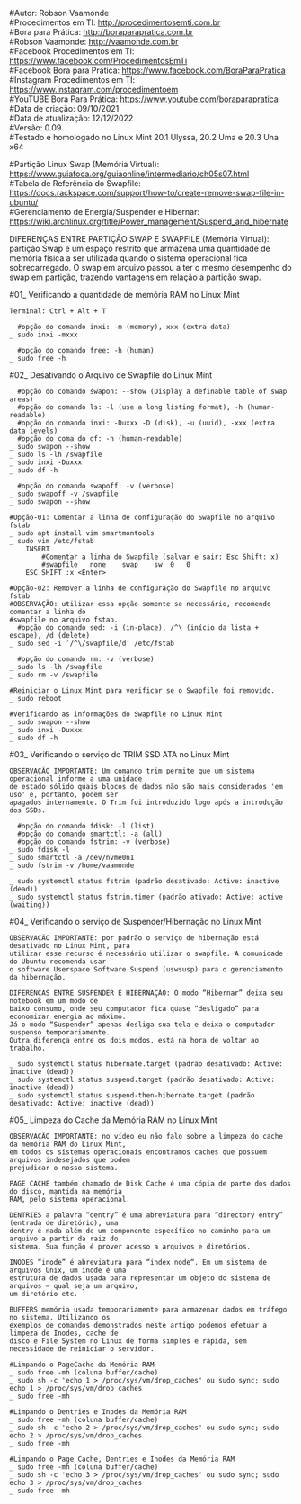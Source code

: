 #Autor: Robson Vaamonde<br>
#Procedimentos em TI: http://procedimentosemti.com.br<br>
#Bora para Prática: http://boraparapratica.com.br<br>
#Robson Vaamonde: http://vaamonde.com.br<br>
#Facebook Procedimentos em TI: https://www.facebook.com/ProcedimentosEmTi<br>
#Facebook Bora para Prática: https://www.facebook.com/BoraParaPratica<br>
#Instagram Procedimentos em TI: https://www.instagram.com/procedimentoem<br>
#YouTUBE Bora Para Prática: https://www.youtube.com/boraparapratica<br>
#Data de criação: 09/10/2021<br>
#Data de atualização: 12/12/2022<br>
#Versão: 0.09<br>
#Testado e homologado no Linux Mint 20.1 Ulyssa, 20.2 Uma e 20.3 Una x64

#Partição Linux Swap (Memória Virtual): https://www.guiafoca.org/guiaonline/intermediario/ch05s07.html<br>
#Tabela de Referência do Swapfile: https://docs.rackspace.com/support/how-to/create-remove-swap-file-in-ubuntu/<br>
#Gerenciamento de Energia/Suspender e Hibernar: https://wiki.archlinux.org/title/Power_management/Suspend_and_hibernate

DIFERENÇAS ENTRE PARTIÇÃO SWAP E SWAPFILE (Memória Virtual): partição Swap é um espaço restrito 
que armazena uma quantidade de memória física a ser utilizada quando o sistema operacional fica 
sobrecarregado. O swap em arquivo passou a ter o mesmo desempenho do swap em partição, trazendo
vantagens em relação a partição swap.

#01_ Verificando a quantidade de memória RAM no Linux Mint

	Terminal: Ctrl + Alt + T

	  #opção do comando inxi: -m (memory), xxx (extra data)
	_ sudo inxi -mxxx
	
	  #opção do comando free: -h (human)
	_ sudo free -h

#02_ Desativando o Arquivo de Swapfile do Linux Mint

	  #opção do comando swapon: --show (Display a definable table of swap areas)
	  #opção do comando ls: -l (use a long listing format), -h (human-readable)
	  #opção do comando inxi: -Duxxx -D (disk), -u (uuid), -xxx (extra data levels)
	  #opção do coma do df: -h (human-readable)
	_ sudo swapon --show
	_ sudo ls -lh /swapfile
	_ sudo inxi -Duxxx
	_ sudo df -h

	  #opção do comando swapoff: -v (verbose)
	_ sudo swapoff -v /swapfile
	_ sudo swapon --show

	#Opção-01: Comentar a linha de configuração do Swapfile no arquivo fstab
	_ sudo apt install vim smartmontools
	_ sudo vim /etc/fstab
		INSERT
			#Comentar a linha do Swapfile (salvar e sair: Esc Shift: x)
			#swapfile	none	swap	sw	0	0
		ESC SHIFT :x <Enter>
	
	#Opção-02: Remover a linha de configuração do Swapfile no arquivo fstab
	#OBSERVAÇÃO: utilizar essa opção somente se necessário, recomendo comentar a linha do 
	#swapfile no arquivo fstab.
	  #opção do comando sed: -i (in-place), /^\ (início da lista + escape), /d (delete)
	_ sudo sed -i ′/^\/swapfile/d′ /etc/fstab

	  #opção do comando rm: -v (verbose)
	_ sudo ls -lh /swapfile
	_ sudo rm -v /swapfile 

	#Reiniciar o Linux Mint para verificar se o Swapfile foi removido.
	_ sudo reboot

	#Verificando as informações do Swapfile no Linux Mint
	_ sudo swapon --show
	_ sudo inxi -Duxxx
	_ sudo df -h

#03_ Verificando o serviço do TRIM SSD ATA no Linux Mint

	OBSERVAÇÃO IMPORTANTE: Um comando trim permite que um sistema operacional informe a uma	unidade 
	de estado sólido quais blocos de dados não são mais considerados 'em uso' e, portanto, podem ser 
	apagados internamente. O Trim foi introduzido logo após a introdução dos SSDs.

	  #opção do comando fdisk: -l (list)
	  #opção do comando smartctl: -a (all)
	  #opção do comando fstrim: -v (verbose)
	_ sudo fdisk -l
	_ sudo smartctl -a /dev/nvme0n1
	_ sudo fstrim -v /home/vaamonde

	_ sudo systemctl status fstrim (padrão desativado: Active: inactive (dead))
	_ sudo systemctl status fstrim.timer (padrão ativado: Active: active (waiting))

#04_ Verificando o serviço de Suspender/Hibernação no Linux Mint	

	OBSERVAÇÃO IMPORTANTE: por padrão o serviço de hibernação está desativado no Linux Mint, para 
	utilizar esse recurso é necessário utilizar o swapfile. A comunidade do Ubuntu recomenda usar
	o software Userspace Software Suspend (uswsusp) para o gerenciamento da hibernação.

	DIFERENÇAS ENTRE SUSPENDER E HIBERNAÇÃO: O modo “Hibernar” deixa seu notebook em um modo de 
	baixo consumo, onde seu computador fica quase “desligado” para economizar energia ao máximo. 
	Já o modo “Suspender” apenas desliga sua tela e deixa o computador suspenso temporariamente. 
	Outra diferença entre os dois modos, está na hora de voltar ao trabalho.

	_ sudo systemctl status hibernate.target (padrão desativado: Active: inactive (dead))
	_ sudo systemctl status suspend.target (padrão desativado: Active: inactive (dead))
	_ sudo systemctl status suspend-then-hibernate.target (padrão desativado: Active: inactive (dead))

#05_ Limpeza do Cache da Memória RAM no Linux Mint

	OBSERVAÇÃO IMPORTANTE: no vídeo eu não falo sobre a limpeza do cache da memória RAM do Linux Mint, 
	em todos os sistemas operacionais encontramos caches que possuem arquivos indesejados que podem 
	prejudicar o nosso sistema.

	PAGE CACHE também chamado de Disk Cache é uma cópia de parte dos dados do disco, mantida na memória 
	RAM, pelo sistema operacional.

	DENTRIES a palavra “dentry” é uma abreviatura para “directory entry” (entrada de diretório), uma 
	dentry é nada além de um componente específico no caminho para um arquivo a partir da raiz do 
	sistema. Sua função é prover acesso a arquivos e diretórios.

	INODES “inode” é abreviatura para “index node“. Em um sistema de arquivos Unix, um inode é uma 
	estrutura de dados usada para representar um objeto do sistema de arquivos – qual seja um arquivo, 
	um diretório etc.

	BUFFERS memória usada temporariamente para armazenar dados em tráfego no sistema. Utilizando os 
	exemplos de comandos demonstrados neste artigo podemos efetuar a limpeza de Inodes, cache de 
	disco e File System no Linux de forma simples e rápida, sem necessidade de reiniciar o servidor.

	#Limpando o PageCache da Memória RAM
	_ sudo free -mh (coluna buffer/cache)
	_ sudo sh -c 'echo 1 > /proc/sys/vm/drop_caches' ou sudo sync; sudo echo 1 > /proc/sys/vm/drop_caches
	_ sudo free -mh

	#Limpando o Dentries e Inodes da Memória RAM
	_ sudo free -mh (coluna buffer/cache)
	_ sudo sh -c 'echo 2 > /proc/sys/vm/drop_caches' ou sudo sync; sudo echo 2 > /proc/sys/vm/drop_caches
	_ sudo free -mh

	#Limpando o Page Cache, Dentries e Inodes da Memória RAM
	_ sudo free -mh (coluna buffer/cache)
	_ sudo sh -c 'echo 3 > /proc/sys/vm/drop_caches' ou sudo sync; sudo echo 3 > /proc/sys/vm/drop_caches
	_ sudo free -mh